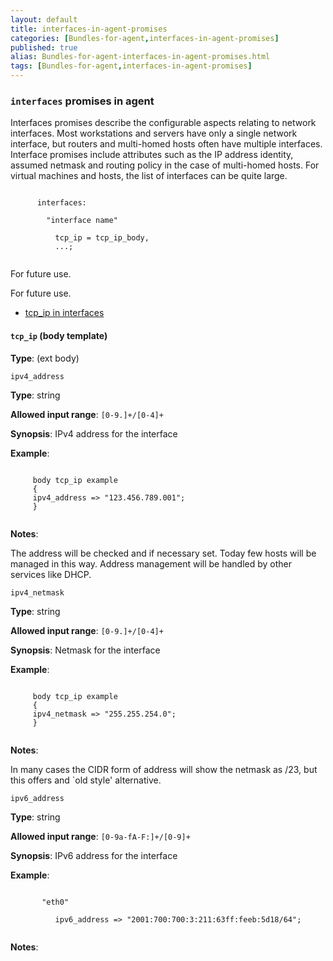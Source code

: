 ```yaml
---
layout: default
title: interfaces-in-agent-promises
categories: [Bundles-for-agent,interfaces-in-agent-promises]
published: true
alias: Bundles-for-agent-interfaces-in-agent-promises.html
tags: [Bundles-for-agent,interfaces-in-agent-promises]
---
```


### `interfaces` promises in agent

  

Interfaces promises describe the configurable aspects relating to
network interfaces. Most workstations and servers have only a single
network interface, but routers and multi-homed hosts often have multiple
interfaces. Interface promises include attributes such as the IP address
identity, assumed netmask and routing policy in the case of multi-homed
hosts. For virtual machines and hosts, the list of interfaces can be
quite large.

```
     
      interfaces:
     
        "interface name"
     
          tcp_ip = tcp_ip_body,
          ...;
     
```

  

For future use.

  

For future use.

-   [tcp\_ip in interfaces](#tcp_005fip-in-interfaces)

#### `tcp_ip` (body template)

**Type**: (ext body)

`ipv4_address`

**Type**: string

**Allowed input range**: `[0-9.]+/[0-4]+`

**Synopsis**: IPv4 address for the interface

**Example**:  
   

```
     
     body tcp_ip example
     {
     ipv4_address => "123.456.789.001";
     }
     
```

**Notes**:  
   

The address will be checked and if necessary set. Today few hosts will
be managed in this way. Address management will be handled by other
services like DHCP.   

`ipv4_netmask`

**Type**: string

**Allowed input range**: `[0-9.]+/[0-4]+`

**Synopsis**: Netmask for the interface

**Example**:  
   

```
     
     body tcp_ip example
     {
     ipv4_netmask => "255.255.254.0";
     }
     
```

**Notes**:  
   

In many cases the CIDR form of address will show the netmask as /23, but
this offers and \`old style' alternative.   

`ipv6_address`

**Type**: string

**Allowed input range**: `[0-9a-fA-F:]+/[0-9]+`

**Synopsis**: IPv6 address for the interface

**Example**:  
   

```
     
       "eth0"
     
          ipv6_address => "2001:700:700:3:211:63ff:feeb:5d18/64";
     
```

**Notes**:  
   
